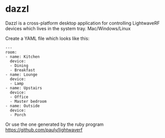 dazzl
=====

Dazzl is a cross-platform desktop application for controlling LightwaveRF devices which lives in the system tray. Mac/Windows/Linux

Create a YAML file which looks like this:
````
---
room:
- name: Kitchen
  device:
  - Dining
  - Breakfast
- name: Lounge
  device:
  - Lamp
- name: Upstairs
  device:
  - Office
  - Master bedroom
- name: Outside
  device:
  - Porch
````
 Or use the one generated by the ruby program https://github.com/pauly/lightwaverf
